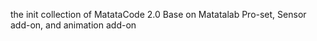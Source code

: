 the init collection of MatataCode 2.0
Base on Matatalab Pro-set, Sensor add-on, and animation add-on
